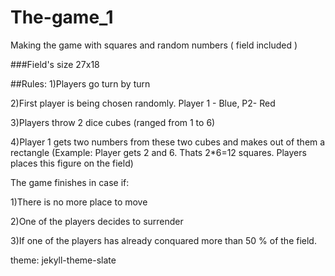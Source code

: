 # The-game_1
Making the game with squares and random numbers ( field included )

###Field's size 27x18

##Rules:
1)Players go turn by turn

2)First player is being chosen randomly. Player 1 - Blue, P2- Red

3)Players throw 2 dice cubes (ranged from 1 to 6)

4)Player 1 gets two numbers from these two cubes and makes out of them a rectangle (Example: Player gets 2 and 6. Thats 2*6=12 squares. Players places this figure on the field) 

The game finishes in case if: 

1)There is no more place to move 

2)One of the players decides to surrender

3)If one of the players has already conquared more than 50 % of the field.





theme: jekyll-theme-slate
